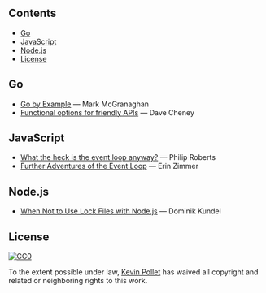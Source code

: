 ## Contents <!-- omit in toc -->

- [Go](#go)
- [JavaScript](#javascript)
- [Node.js](#nodejs)
- [License](#license)

## Go

- [Go by Example](https://gobyexample.com/) — Mark McGranaghan 
- [Functional options for friendly APIs](https://dave.cheney.net/2014/10/17/functional-options-for-friendly-apis) — Dave Cheney

## JavaScript

- [What the heck is the event loop anyway?](https://www.youtube.com/watch?v=8aGhZQkoFbQ) — Philip Roberts
- [Further Adventures of the Event Loop](https://www.youtube.com/watch?v=u1kqx6AenYw) — Erin Zimmer

## Node.js

- [When Not to Use Lock Files with Node.js](https://www.twilio.com/blog/lockfiles-nodejs) — Dominik Kundel

## License

[![CC0](http://mirrors.creativecommons.org/presskit/buttons/88x31/svg/cc-zero.svg)](https://creativecommons.org/publicdomain/zero/1.0/)

To the extent possible under law, [Kevin Pollet](https://kevinpollet.dev) has waived all copyright and related or neighboring rights to this work.
